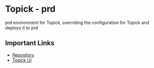 # Topick - prd

prd environment for Topick, overriding the configuration for Topick and deploys it to prd

## Important Links

- [Repository](https://github.com/ExoKomodo/topick-prd)
- [Topick UI](https://topick.fyi)

